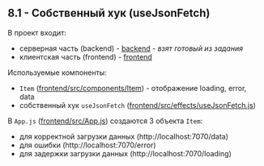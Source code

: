 ## 8.1 - Собственный хук (useJsonFetch)

В проект входит:
* серверная часть (backend) - [backend](backend) - _взят готовый из задания_
* клиентская часть (frontend) - [frontend](frontend)

Используемые компоненты:
* `Item` ([frontend/src/components/Item](frontend/src/components/Item)) - отображение loading, error, data
* собственный хук `useJsonFetch` ([frontend/src/effects/useJsonFetch.js](frontend/src/effects/useJsonFetch.js))

В `App.js` ([frontend/src/App.js](frontend/src/App.js)) создаются 3 объекта `Item`:
* для корректной загрузки данных (http://localhost:7070/data)
* для ошибки (http://localhost:7070/error)
* для задержки загрузки данных (http://localhost:7070/loading)


